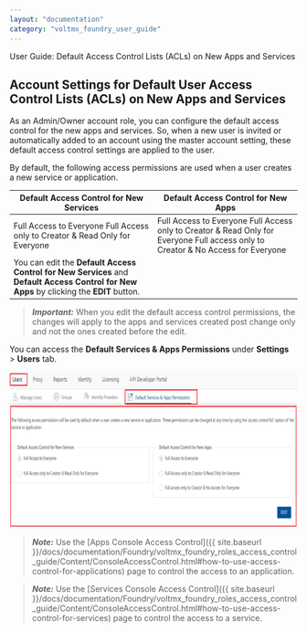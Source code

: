 ```yaml
---
layout: "documentation"
category: "voltmx_foundry_user_guide"
---
```

                               

User Guide: Default Access Control Lists (ACLs) on New Apps and Services

Account Settings for Default User Access Control Lists (ACLs) on New Apps and Services
--------------------------------------------------------------------------------------

As an Admin/Owner account role, you can configure the default access control for the new apps and services. So, when a new user is invited or automatically added to an account using the master account setting, these default access control settings are applied to the user.

By default, the following access permissions are used when a user creates a new service or application.

  
| Default Access Control for New Services | Default Access Control for New Apps |
| --- | --- |
| Full Access to Everyone Full Access only to Creator & Read Only for Everyone | Full Access to Everyone Full Access only to Creator & Read Only for Everyone Full access only to Creator & No Access for Everyone |
| You can edit the **Default Access Control for New Services** and **Default Access Control for New Apps** by clicking the **EDIT** button. ||

> **_Important:_** When you edit the default access control permissions, the changes will apply to the apps and services created post change only and not the ones created before the edit.

You can access the **Default Services & Apps Permissions** under **Settings** \> **Users** tab.

![](Resources/Images/DefaultServicesAppsPermissions_628x340.png)

> **_Note:_** Use the [Apps Console Access Control]({{ site.baseurl }}/docs/documentation/Foundry/voltmx_foundry_roles_access_control_guide/Content/ConsoleAccessControl.html#how-to-use-access-control-for-applications) page to control the access to an application.

> **_Note:_** Use the [Services Console Access Control]({{ site.baseurl }}/docs/documentation/Foundry/voltmx_foundry_roles_access_control_guide/Content/ConsoleAccessControl.html#how-to-use-access-control-for-services) page to control the access to a service.
